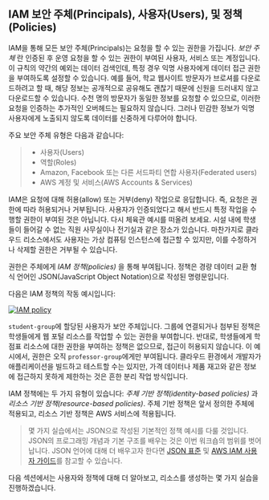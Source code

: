 ## IAM 보안 주체(Principals), 사용자(Users), 및 정책(Policies)

IAM을 통해 모든 보안 주체(Principals)는 요청을 할 수 있는 권한을 가집니다. _보안 주체_ 란 인증된 후 운영 요청을 할 수 있는 권한이 부여된 사용자, 서비스 또는 계정입니다. 이 규칙의 약간의 예외는 데이터 검색인데, 특정 경우 익명 사용자에게 데이터 접근 권한을 부여하도록 설정할 수 있습니다. 예를 들어, 학교 웹사이트 방문자가 브로셔를 다운로드하려고 할 때, 해당 정보는 공개적으로 공유해도 괜찮기 때문에 신원을 드러내지 않고 다운로드할 수 있습니다. 수천 명의 방문자가 동일한 정보를 요청할 수 있으므로, 이러한 요청을 인증하는 추가적인 오버헤드는 필요하지 않습니다. 그러나 민감한 정보가 익명 사용자에게 노출되지 않도록 데이터를 신중하게 다루어야 합니다.

주요 보안 주체 유형은 다음과 같습니다:

> - 사용자(Users)
> - 역할(Roles)
> - Amazon, Facebook 또는 다른 서드파티 연합 사용자(Federated users)
> - AWS 계정 및 서비스(AWS Accounts & Services)

IAM은 요청에 대해 허용(allow) 또는 거부(deny) 작업으로 응답합니다. 즉, 요청은 권한에 따라 허용되거나 거부됩니다. 사용자가 인증되었다고 해서 반드시 특정 작업을 수행할 권한이 부여된 것은 아닙니다. 다시 체육관 예시를 떠올려 보세요. 시설 내에 학생들이 들어갈 수 없는 직원 사무실이나 전기실과 같은 장소가 있습니다. 마찬가지로 클라우드 리소스에서도 사용자는 가상 컴퓨팅 인스턴스에 접근할 수 있지만, 이를 수정하거나 삭제할 권한은 거부될 수 있습니다.

권한은 주체에게 _IAM 정책(policies)_ 을 통해 부여됩니다. 정책은 경량 데이터 교환 형식 언어인 JSON(JavaScript Object Notation)으로 작성된 명령문입니다.

다음은 IAM 정책의 작동 예시입니다:

[![IAM policy](https://static.us-east-1.prod.workshops.aws/public/856f008e-b000-462c-b14e-2b12e35d7697/static/images/iam/iam-policy-at-work.png)](https://static.us-east-1.prod.workshops.aws/public/856f008e-b000-462c-b14e-2b12e35d7697/static/images/iam/iam-policy-at-work.png)


`student-group`에 할당된 사용자가 보안 주체입니다. 그룹에 연결되거나 첨부된 정책은 학생들에게 웹 포털 리소스를 작업할 수 있는 권한을 부여합니다. 반대로, 학생들에게 학점표 리소스에 대한 권한을 부여하는 정책은 없으므로, 접근이 허용되지 않습니다. 이 예시에서, 권한은 오직 `professor-group`에게만 부여됩니다. 클라우드 환경에서 개발자가 애플리케이션을 빌드하고 테스트할 수는 있지만, 가격 데이터나 제품 재고와 같은 정보에 접근하지 못하게 제한하는 것은 흔한 분리 작업 방식입니다.

IAM 정책에는 두 가지 유형이 있습니다: _주체 기반 정책(identity-based policies)_ 과 _리소스 기반 정책(resource-based policies)_. 주체 기반 정책은 앞서 정의한 주체에 적용되고, 리소스 기반 정책은 AWS 서비스에 적용됩니다.


> 몇 가지 실습에서는 JSON으로 작성된 기본적인 정책 예시를 다룰 것입니다. JSON의 프로그래밍 개념과 기본 구조를 배우는 것은 이번 워크숍의 범위를 벗어납니다. JSON 언어에 대해 더 배우고자 한다면 [JSON 표준](https://www.json.org/json-en.html) 및 [AWS IAM 사용자 가이드](https://docs.aws.amazon.com/ko_kr/IAM/latest/UserGuide/introduction.html)를 참고할 수 있습니다.


다음 섹션에서는 사용자와 정책에 대해 더 알아보고, 리소스를 생성하는 몇 가지 실습을 진행하겠습니다.
